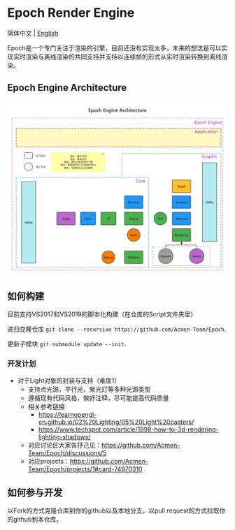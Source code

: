 # Epoch Render Engine

 简体中文 | [English](./README-EN.md)

Epoch是一个专门关注于渲染的引擎，目前还没有实现太多，未来的想法是可以实现实时渲染与离线渲染的共同支持并支持以连续帧的形式从实时渲染转换到离线渲染。

## Epoch Engine Architecture
![Architecture](docs/images/Epoch.png)
## 如何构建
目前支持VS2017和VS2019的脚本化构建（在仓库的Script文件夹里）

递归克隆仓库 `git clone --recursive https://github.com/Acmen-Team/Epoch`.

更新子模块 `git submodule update --init`.

### 开发计划
- 对于Light对象的封装与支持（难度1）
    + 支持点光源，平行光，聚光灯等多种光源类型
    + 遵循现有代码风格，做好注释，尽可能提高代码质量
    + 相关参考链接
        - https://learnopengl-cn.github.io/02%20Lighting/05%20Light%20casters/
        - https://www.techspot.com/article/1998-how-to-3d-rendering-lighting-shadows/
    + 对应讨论区大家各抒己见：https://github.com/Acmen-Team/Epoch/discussions/5
    + 对应projects：https://github.com/Acmen-Team/Epoch/projects/1#card-74970310

## 如何参与开发
以Fork的方式克隆仓库到你的github以及本地分支，以pull request的方式拉取你的github到本仓库。